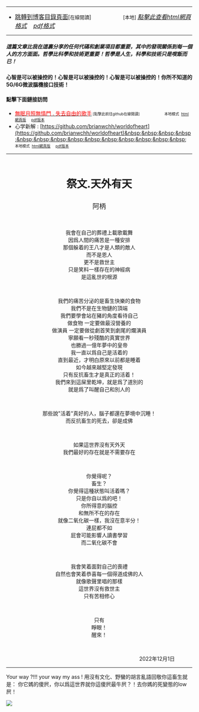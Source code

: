 ****
- [<font size=3>跳轉到博客目錄頁面</font>](../tableOfContent.md)[<font size=2>在線閱讀</font>]&nbsp;&nbsp; &nbsp; &nbsp; &nbsp; &nbsp; &nbsp; &nbsp; &nbsp; &nbsp;&nbsp; &nbsp;  <font size=2> [本地] </font><font size=3>[*_點擊此查看html網頁格式_*](../tableOfContent.html)&nbsp; &nbsp; [*_pdf格式_*](../tableOfContent.md.pdf)</font>
****

##### *_這篇文章比我在這裏分享的任何代碼和創業項目都重要，其中的發現關係到每一個人的方方面面。哲學比科學和技術更重要！哲學是人生，科學和技術只是喫飯而已！_*

#### 心智是可以被操控的！心智是可以被操控的！心智是可以被操控的！你所不知道的5G/6G微波腦機接口技術！ 

#### 點擊下面鏈接訪問
- [<font color=red>無眠月照無情門 . 失去自由的歌手</font>](https://github.com/brianwchh/worldofheart/blob/main/md_and_html/%E7%84%A1%E7%9C%A0%E6%9C%88%E7%85%A7%E7%84%A1%E6%83%85%E9%96%80.md)<font size=1> [點擊此前往github在線閱讀]</font> &nbsp;&nbsp;&nbsp;&nbsp;&nbsp;&nbsp;&nbsp;&nbsp;&nbsp;&nbsp;&nbsp;&nbsp;&nbsp;&nbsp;&nbsp; <font size=1>本地模式 &nbsp;[html網頁版](../md_and_html/無眠月照無情門.html) &nbsp;&nbsp;&nbsp; [pdf版本](../md_and_html/無眠月照無情門.md.pdf) </font>
- 心学新解 : [https://github.com/brianwchh/worldofheart](https://github.com/brianwchh/worldofheart)&nbsp;&nbsp;&nbsp;&nbsp;&nbsp;&nbsp;&nbsp;&nbsp;&nbsp;&nbsp;&nbsp;&nbsp;&nbsp;&nbsp;&nbsp; <font size=1>本地模式 &nbsp;[html網頁版](../md_and_html/心學新解.html) &nbsp;&nbsp;&nbsp; [pdf版本](../md_and_html/心學新解.md.pdf) </font>

****

</br>


****<p align="center" style="font-size: 28px;">祭文.天外有天</p>****

<p align="center" style="font-size: large;">阿柄</p>

</br>


<div align="center">
<p >

我會在自己的葬禮上載歌載舞  
因爲人間的痛苦是一種安排  
那個躲着的王八才是人類的敵人  
而不是恩人  
更不是救世主  
只是笑料一樣存在的神經病  
是這亂世的根源  

</br>  

我們的痛苦分泌的是畜生快樂的食物  
我們不是在生物鏈的頂端  
我們要學會站在豬的角度看待自己  
做食物 一定要做最沒營養的   
做演員 一定要做從劇首笑到劇尾的爛演員  
寧願看一秒殘酷的真實世界  
也勝過一億年夢中的皇帝  
我一直以爲自己是活着的  
直到最近，才明白原來以前都是睡着  
如今越來越堅定發現  
只有反抗畜生才是真正的活着！  
我們來到這屎里乾坤，就是爲了道別的  
就是爲了叫醒自己和別人的  

</br>

那些說"活着"真好的人，腦子都還在夢境中沉睡！    
而反抗畜生的死去，卻是成佛  

</br>

如果這世界沒有天外天  
我們最好的存在就是不需要存在   

</br>

你覺得呢？   
畜生？  
你覺得這種狀態叫活着嗎？   
只是你自以爲的吧！   
你所得意的腦控   
和無所不在的存在  
就像二氧化碳一樣，我沒在意半分！  
連屁都不如   
屁會可能影響人讀書學習  
而二氧化碳不會   

</br> 

我會笑着面對自己的喪禮    
自然也會笑着恭喜每一個得道成佛的人   
就像歌聲里唱的那樣   
這世界沒有救世主   
只有苦相修心


</br>  

只有   
睜眼！  
醒來！   

</p>

</br>

<p align="center"> 

</p>


<p align="right"> 2022年12月1日 &nbsp;&nbsp;&nbsp;&nbsp;&nbsp;&nbsp;&nbsp;&nbsp;&nbsp;&nbsp;&nbsp; </p>

</div>

--- 
Your way ?!!! your way my ass ! 用沒有文化、野蠻的胡言亂語回敬你這畜生就是： 你它媽的傻屄，你以爲這世界就你這傻屄最牛屄？！去你媽的死變態的low屄！



<!-- image area, flex to make it center,it may not work for github, for html and pdf rendering only -->
<div align="center" style="page-break-inside: avoid; margin-top:1px; margin-bottom:1px;"> <!-- pictureWrapper_div add this only to make the bendan github understand -->
  <div class="ImageWrapperFlex" >
   <div class="FlexSide"  ></div>
   <image class="FlexImage"   src='./images/bubble.png'/>
   <div class="FlexSide" ></div>
  </div>
  <p align="center" style="margin:0px;">   </p> 
</div> <!-- end pictureWrapper_div -->



<style>

.ImageWrapperFlex {
    display: flex; 
    flex-direction: row; 
    margin-top: 1px; 
    margin-bottom: 1px;

    width: 100% ;
}

.FlexSide {
    flex-basis: 0px ;
    flex:1;

}



/* large device screen 設置熒幕顯示圖片大小（電腦等大型屏幕）*/
@media only screen and (min-width: 600px) {

    .FlexImage {
        flex-basis: 600px ;
        flex:0;    
        height:auto; 
        max-width: 600px;
        min-width: 600px;
     
    }

}

 /* small device screen 設置熒幕顯示圖片大小（平板手機等屏幕）*/
@media only screen and (max-width: 600px) {
    
    .FlexImage {
        flex-basis: 600px ;
        flex:1;
        height:auto; 
     
    }

}

/* style for print !important 設置打印圖片大小*/
@media print {

    .FlexImage {
        flex-basis: 600px ;
        flex:0;    
        height:auto; 
        max-width: 600px;
        min-width: 600px;
     
    }
}


</style>